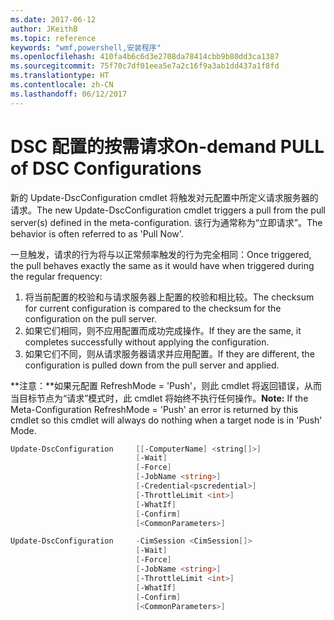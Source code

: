 ```yaml
---
ms.date: 2017-06-12
author: JKeithB
ms.topic: reference
keywords: "wmf,powershell,安装程序"
ms.openlocfilehash: 410fa4b6c6d3e2708da78414cbb9b80dd3ca1387
ms.sourcegitcommit: 75f70c7df01eea5e7a2c16f9a3ab1dd437a1f8fd
ms.translationtype: HT
ms.contentlocale: zh-CN
ms.lasthandoff: 06/12/2017
---
```

# <a name="on-demand-pull-of-dsc-configurations"></a><span data-ttu-id="d6385-102">DSC 配置的按需请求</span><span class="sxs-lookup"><span data-stu-id="d6385-102">On-demand PULL of DSC Configurations</span></span>

<span data-ttu-id="d6385-103">新的 Update-DscConfiguration cmdlet 将触发对元配置中所定义请求服务器的请求。</span><span class="sxs-lookup"><span data-stu-id="d6385-103">The new Update-DscConfiguration cmdlet triggers a pull from the pull server(s) defined in the meta-configuration.</span></span> <span data-ttu-id="d6385-104">该行为通常称为“立即请求”。</span><span class="sxs-lookup"><span data-stu-id="d6385-104">The behavior is often referred to as 'Pull Now'.</span></span> 


<span data-ttu-id="d6385-105">一旦触发，请求的行为将与以正常频率触发的行为完全相同：</span><span class="sxs-lookup"><span data-stu-id="d6385-105">Once triggered, the pull behaves exactly the same as it would have when triggered during the regular frequency:</span></span>

1. <span data-ttu-id="d6385-106">将当前配置的校验和与请求服务器上配置的校验和相比较。</span><span class="sxs-lookup"><span data-stu-id="d6385-106">The checksum for current configuration is compared to the checksum for the configuration on the pull server.</span></span> 
2. <span data-ttu-id="d6385-107">如果它们相同，则不应用配置而成功完成操作。</span><span class="sxs-lookup"><span data-stu-id="d6385-107">If they are the same, it completes successfully without applying the configuration.</span></span> 
3. <span data-ttu-id="d6385-108">如果它们不同，则从请求服务器请求并应用配置。</span><span class="sxs-lookup"><span data-stu-id="d6385-108">If they are different, the configuration is pulled down from the pull server and applied.</span></span>

<span data-ttu-id="d6385-109">**注意：**如果元配置 RefreshMode = 'Push'，则此 cmdlet 将返回错误，从而当目标节点为“请求”模式时，此 cmdlet 将始终不执行任何操作。</span><span class="sxs-lookup"><span data-stu-id="d6385-109">**Note:** If the Meta-Configuration RefreshMode = 'Push' an error is returned by this cmdlet so this cmdlet will always do nothing when a target node is in 'Push' Mode.</span></span>

```PowerShell
Update-DscConfiguration     [[-ComputerName] <string[]>] 
                            [-Wait]
                            [-Force] 
                            [-JobName <string>] 
                            [-Credential<pscredential>] 
                            [-ThrottleLimit <int>] 
                            [-WhatIf] 
                            [-Confirm] 
                            [<CommonParameters>]

Update-DscConfiguration     -CimSession <CimSession[]> 
                            [-Wait] 
                            [-Force] 
                            [-JobName <string>] 
                            [-ThrottleLimit <int>]
                            [-WhatIf] 
                            [-Confirm] 
                            [<CommonParameters>]
```


